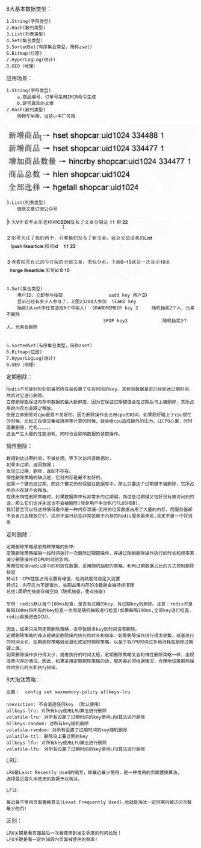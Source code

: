8大基本数据类型：

    1.String(字符类型)
    2.Hash(散列类型)
    3.List(列表类型)
    4.Set(集合类型)
    5.SortedSet(有序集合类型，简称zset)
    6.Bitmap(位图)
    7.HyperLogLog(统计)
    8.GEO（地理）

应用场景：

    1.String(字符类型)
        a.商品编号、订单号采用INCR命令生成
        b.是否喜欢的文章
    2.Hash(散列类型)
        购物车早期，当前小中厂可用

![img.png](img.png)

    3.List(列表类型)
        微信文章订阅公众号

![img_2.png](img_2.png)

    4.Set(集合类型)
        用户ID，立即参与按钮	                sadd key 用户ID
        显示已经有多少人参与了，上图23208人参加	SCARD key
        抽奖(从set中任意选取N个中奖人)	SRANDMEMBER key 2     随机抽奖2个人，元素不删除
                                        SPOP key3             随机抽奖3个人，元素会删除


    5.SortedSet(有序集合类型，简称zset)
    6.Bitmap(位图)
    7.HyperLogLog(统计)
    8.GEO（地理）

定期删除：

    Redis不可能时时刻刻遍历所有被设置了生存时间的key，来检测数据是否已经到达过期时间，然后对它进行删除。
    立即删除能保证内存中数据的最大新鲜度，因为它保证过期键值会在过期后马上被删除，其所占用的内存也会随之释放。
    但是立即删除对cpu是最不友好的。因为删除操作会占用cpu的时间，如果刚好碰上了cpu很忙的时候，比如正在做交集或排序等计算的时候，就会给cpu造成额外的压力，让CPU心累，时时需要删除，忙死。。。。。。
    这会产生大量的性能消耗，同时也会影响数据的读取操作。

惰性删除：

    数据到达过期时间，不做处理。等下次访问该数据时，
    如果未过期，返回数据；
    发现已过期，删除，返回不存在。
    惰性删除策略的缺点是，它对内存是最不友好的。
    如果一个键已经过期，而这个键又仍然保留在数据库中，那么只要这个过期键不被删除，它所占用的内存就不会释放。
    在使用惰性删除策略时，如果数据库中有非常多的过期键，而这些过期键又恰好没有被访问到的话，那么它们也许永远也不会被删除(除非用户手动执行FLUSHDB)，
    我们甚至可以将这种情况看作是一种内存泄漏–无用的垃圾数据占用了大量的内存，而服务器却不会自己去释放它们，这对于运行状态非常依赖于内存的Redis服务器来说,肯定不是一个好消息

定时删除：

    定期删除策略是前两种策略的折中:
    定期删除策略每隔一段时间执行一次删除过期键操作，并通过限制删除操作执行的时长和频率来减少删除操作对CPU时间的影响。
    周期性轮询redis库中的时效性数据，采用随机抽取的策略，利用过期数据占比的方式控制删除频度
    特点1：CPU性能占用设置有峰值，检测频度可自定义设置
    特点2：内存压力不是很大，长期占用内存的冷数据会被持续清理
    总结:周期性抽查存储空间（随机抽查，重点抽查)

    举例：redis默认每个100ms检查，是否有过期的key，有过期key则删除。注意：redis不是每隔100ms将所有的key检查一次而是随机抽取进行检查(如果每隔100ms,全部key进行检查，redis直接进去ICU)。

    因此，如果只采用定期删除策略，会导致很多key到时间没有删除。
    定期删除策略的难点是确定删除操作执行的时长和频率：如果删除操作执行得太频繁，或者执行的时间太长，定期删除策略就会退化成定时删除策略，以至于将CPU时间过多地消耗在删除过期键上面。
    如果删除操作执行得太少，或者执行的时间太短，定期删除策略又会和惰性删除束略一样，出现浪费内存的情况。因此，如果采用定期删除策略的话，服务器必须根据情况，合理地设置删除操作的执行时长和执行频率。

8大淘汰策略：

    设置：  config set maxmemory-policy allkeys-lru

    noeviction: 不会驱逐任何key （默认使用）
    allkeys-lru: 对所有key使用LRU算法进行删除
    volatile-lru: 对所有设置了过期时间的key使用LRU算法进行删除
    allkeys-random: 对所有key随机删除
    volatile-random: 对所有设置了过期时间的key随机删除
    volatile-ttl: 删除马上要过期的key
    allkeys-lfu: 对所有key使用LFU算法进行删除
    volatile-lfu: 对所有设置了过期时间的key使用LFU算法进行删除

LRU:

    LRU是Least Recently Used的缩写，即最近最少使用，是一种常用的页面置换算法，
    选择最近最久未使用的数据予以淘汰。

LFU:

    最近最不常用页面置换算法(Least Frequently Used),也就是淘汰一定时期内被访问次数最少的页!

区别：

    LRU关键是看页面最后一次被使用到发生调度的时间长短！
    LFU关键是看一定时间段内页面被使用的频率!
